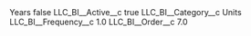 <?xml version="1.0" encoding="UTF-8"?>
<CustomMetadata xmlns="http://soap.sforce.com/2006/04/metadata" xmlns:xsi="http://www.w3.org/2001/XMLSchema-instance" xmlns:xsd="http://www.w3.org/2001/XMLSchema">
    <label>Years</label>
    <protected>false</protected>
    <values>
        <field>LLC_BI__Active__c</field>
        <value xsi:type="xsd:boolean">true</value>
    </values>
    <values>
        <field>LLC_BI__Category__c</field>
        <value xsi:type="xsd:string">Units</value>
    </values>
    <values>
        <field>LLC_BI__Frequency__c</field>
        <value xsi:type="xsd:double">1.0</value>
    </values>
    <values>
        <field>LLC_BI__Order__c</field>
        <value xsi:type="xsd:double">7.0</value>
    </values>
</CustomMetadata>
